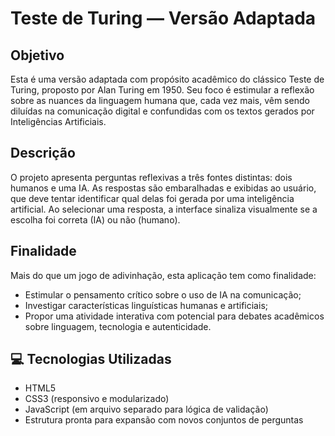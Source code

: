 # Teste de Turing — Versão Adaptada

## Objetivo

Esta é uma versão adaptada com propósito acadêmico do clássico Teste de Turing, proposto por Alan Turing em 1950. Seu foco é estimular a reflexão sobre as nuances da linguagem humana que, cada vez mais, vêm sendo diluídas na comunicação digital e confundidas com os textos gerados por Inteligências Artificiais.

## Descrição

O projeto apresenta perguntas reflexivas a três fontes distintas: dois humanos e uma IA. As respostas são embaralhadas e exibidas ao usuário, que deve tentar identificar qual delas foi gerada por uma inteligência artificial. Ao selecionar uma resposta, a interface sinaliza visualmente se a escolha foi correta (IA) ou não (humano).

## Finalidade

Mais do que um jogo de adivinhação, esta aplicação tem como finalidade:

- Estimular o pensamento crítico sobre o uso de IA na comunicação;
- Investigar características linguísticas humanas e artificiais;
- Propor uma atividade interativa com potencial para debates acadêmicos sobre linguagem, tecnologia e autenticidade.

## 💻 Tecnologias Utilizadas

- HTML5
- CSS3 (responsivo e modularizado)
- JavaScript (em arquivo separado para lógica de validação)
- Estrutura pronta para expansão com novos conjuntos de perguntas
